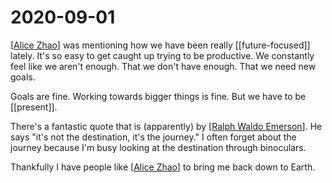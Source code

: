 # 2020-09-01

[[Alice Zhao]] was mentioning how we have been really [[future-focused]] lately. It's so easy to get caught up trying to be productive. We constantly feel like we aren't enough. That we don't have enough. That we need new goals.

Goals are fine. Working towards bigger things is fine. But we have to be [[present]].

There's a fantastic quote that is (apparently) by [[Ralph Waldo Emerson]]. He says "it's not the destination, it's the journey." I often forget about the journey because I'm busy looking at the destination through binoculars.

Thankfully I have people like [[Alice Zhao]] to bring me back down to Earth.

[//begin]: # "Autogenerated link references for markdown compatibility"
[Alice Zhao]: alice-zhao "Alice Zhao"
[Ralph Waldo Emerson]: ralph-waldo-emerson "Ralph Waldo Emerson"
[Alice Zhao]: alice-zhao "Alice Zhao"
[//end]: # "Autogenerated link references"
